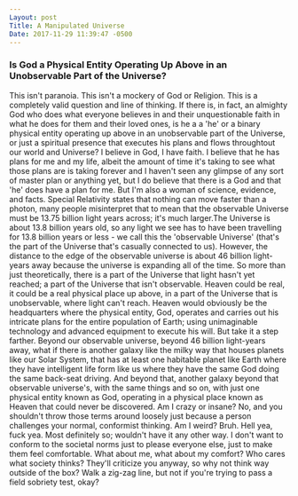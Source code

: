 ```yaml
---
Layout: post
Title: A Manipulated Universe
Date: 2017-11-29 11:39:47 -0500
---
```


### Is God a Physical Entity Operating Up Above in an Unobservable Part of the Universe?


This isn't paranoia. This isn't a mockery of God or Religion. This is a completely valid question and line of thinking. If there is, in fact, an almighty God who does what everyone believes in and their unquestionable faith in what he does for them and their loved ones, is he a a 'he' or a binary physical entity operating up above in an unobservable part of the Universe, or just a spiritual presence that executes his plans and flows throughtout our world and Universe? I believe in God, I have faith. I believe that he has plans for me and my life, albeit the amount of time it's taking to see what those plans are is taking forever and I haven't seen any glimpse of any sort of master plan or anything yet, but I do believe that there is a God and that 'he' does have a plan for me. But I'm also a woman of science, evidence, and facts. Special Relativity states that nothing can move faster than a photon, many people misinterpret that to mean that the observable Universe must be 13.75 billion light years across; it's much larger.The Universe is about 13.8 billion years old, so any light we see has to have been travelling for 13.8 billion years or less - we call this the 'observable Universe' (that's the part of the Universe that's casually connected to us). However, the distance to the edge of the observable universe is about 46 billion light-years away because the universe is expanding all of the time. So more than just theoretically, there is a part of the Universe that light hasn't yet reached; a part of the Universe that isn't observable. Heaven could be real, it could be a real physical place up above, in a part of the Universe that is unobservable, where light can't reach. Heaven would obviously be the headquarters where the physical entity, God, operates and carries out his intricate plans for the entire population of Earth; using unimaginable technology and advanced equipment to execute his will. But take it a step farther. Beyond our observable universe, beyond 46 billion light-years away, what if there is another galaxy like the milky way that houses planets like our Solar System, that has at least one habitable planet like Earth where they have intelligent life form like us where they have the same God doing the same back-seat driving. And beyond that, another galaxy beyond that observable universe's, with the same things and so on, with just one physical entity known as God, operating in a physical place known as Heaven that could never be discovered. Am I crazy or insane? No, and you shouldn't throw those terms around loosely just because a person challenges your normal, conformist thinking. Am I weird? Bruh. Hell yea, fuck yea. Most definitely so; wouldn't have it any other way. I don't want to conform to the societal norms just to please everyone else, just to make them feel comfortable. What about me, what about my comfort? Who cares what society thinks? They'll criticize you anyway, so why not think way outside of the box? Walk a zig-zag line, but not if you're trying to pass a field sobriety test, okay?

